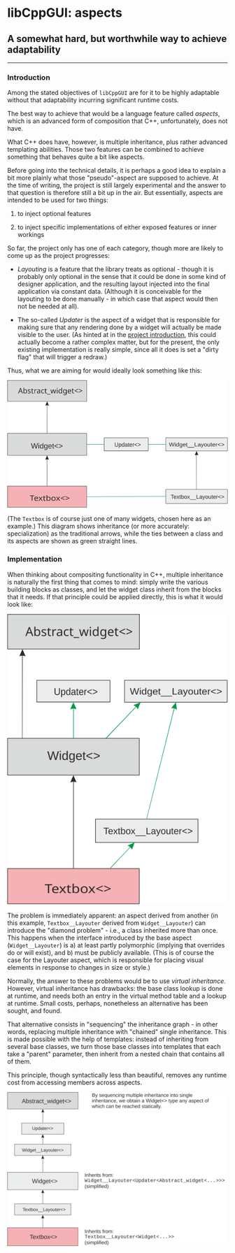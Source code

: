 libCppGUI: aspects
==================

A somewhat hard, but worthwhile way to achieve adaptability
----------------------------------------------------------

------------

### Introduction

Among the stated objectives of `libCppGUI` are for it to be highly adaptable without that adaptability incurring significant runtime costs.

The best way to achieve that would be a language feature called *aspects*, which is an advanced form of composition that C++, unfortunately, does not have.

What C++ does have, however, is multiple inheritance, plus rather advanced templating abilities. Those two features can be combined to achieve something that behaves quite a bit like aspects.

Before going into the technical details, it is perhaps a good idea to explain a bit more plainly what those "pseudo"-aspect are supposed to achieve. At the time of writing, the project is still largely experimental and the answer to that question is therefore still a bit up in the air. But essentially, aspects are intended to be used for two things:

1. to inject optional features

2. to inject specific implementations  of either exposed features or inner workings

So far, the project only has one of each category, though more are likely to come up as the project progresses:

- *Layouting* is a feature that the library treats as optional - though it is probably only optional in the sense that it could be done in some kind of designer application, and the resulting layout injected into the final application via constant data. (Although it is conceivable for the layouting to be done manually - in which case that aspect would then not be needed at all).

- The so-called *Updater* is the aspect of a widget that is responsible for making sure that any rendering done by a widget will actually be made visible to the user. (As hinted at in the [project introduction](../project_gui/project_gui.html#adapt_to_mo), this could actually become a rather complex matter, but for the present, the only existing implementation is really simple, since all it does is set a "dirty flag" that will trigger a redraw.)

Thus, what we are aiming for would ideally look something like this:

![Ideal aspect orientation](Aspects.svg)

(The `Textbox` is of course just one of many widgets, chosen here as an example.) This diagram shows inheritance (or more accurately: specialization) as the traditional arrows, while the ties between a class and its aspects are shown as green straight lines.

### Implementation

When thinking about compositing functionality in C++, multiple inheritance is naturally the first thing that comes to mind: simply write the various building blocks as classes, and let the widget class inherit from the blocks that it needs. If that principle could be applied directly, this is what it would look like:

![Aspects via inheritance](Aspects_via_multiple_inheritance.svg)

The problem is immediately apparent: an aspect derived from another (in this example, `Textbox__Layouter` derived from `Widget__Layouter`) can introduce the "diamond problem" - i.e., a class inherited more than once. This happens when the interface introduced by the base aspect (`Widget__Layouter`) is a) at least partly polymorphic (implying that overrides do or will exist), and b) must be publicly available. (This is of course the case for the Layouter aspect, which is responsible for placing visual elements in response to changes in size or style.)

Normally, the answer to these problems would be to use *virtual inheritance*. However, virtual inheritance has drawbacks: the base class lookup is done at runtime, and needs both an entry in the virtual method table and a lookup at runtime. Small costs, perhaps, nonetheless an alternative has been sought, and found.

That alternative consists in "sequencing" the inheritance graph - in other words, replacing multiple inheritance with "chained" single inheritance. This is made possible with the help of templates: instead of inheriting from several base classes, we turn those base classes into templates that each take a "parent" parameter, then inherit from a nested chain that contains all of them.

This principle, though syntactically less than beautiful, removes any runtime cost from accessing members across aspects.

![Aspect chaining](aspect-chaining.svg)
